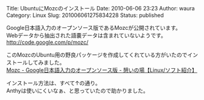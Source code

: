 Title: UbuntuにMozcのインストール
Date: 2010-06-06 23:23
Author: waura
Category: Linux
Slug: 201006061275834228
Status: published

Google日本語入力のオープンソース版であるMozcが公開されています。  
Webデータから抽出された語嚢データは含まれていないようです。  
<http://code.google.com/p/mozc/>

このMozcのUbuntu用の野良パッケージを作成してくれている方がいたのでインストールしてみました。  
[Mozc - Google日本語入力のオープンソース版 -
憩いの場【Linux/ソフト紹介】](http://linux.ikoinoba.net/index.php?UID=1273605455)

インストール方法は、すべて↑の通り。  
Anthyは使いにくいなぁ、と思っていたので助かりました。
